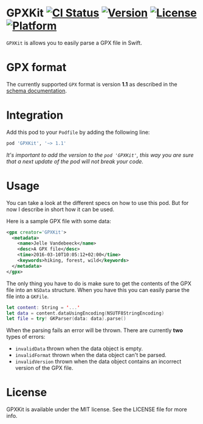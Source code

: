 GPXKit [![CI Status](http://img.shields.io/travis/fousa/gpxkit.svg?style=flat)](https://travis-ci.org/fousa/gpxkit) [![Version](https://img.shields.io/cocoapods/v/GPXKit.svg?style=flat)](http://cocoapods.org/pods/GPXKit) [![License](https://img.shields.io/cocoapods/l/GPXKit.svg?style=flat)](http://cocoapods.org/pods/GPXKit) [![Platform](https://img.shields.io/cocoapods/p/GPXKit.svg?style=flat)](http://cocoapods.org/pods/GPXKit)
======

`GPXKit` is allows you to easily parse a GPX file in Swift.

GPX format
==========

The currently supported `GPX` format is version **1.1** as described in the [schema documentation](http://www.topografix.com/GPX/1/1/).

Integration
===========

Add this pod to your `Podfile` by adding the following line:

``` ruby
pod 'GPXKit', '~> 1.1'
```

_It's important to add the version to the `pod 'GPXKit'`, this way you are sure that a next update of the pod will not break your code._

Usage
=====

You can take a look at the different specs on how to use this pod. But for now I describe in short how it can be used.

Here is a sample GPX file with some data:

``` xml
<gpx creator='GPXKit'>
  <metadata>
    <name>Jelle Vandebeeck</name>
    <desc>A GPX file</desc>
    <time>2016-03-10T10:05:12+02:00</time>
    <keywords>hiking, forest, wild</keywords>
  </metadata>
</gpx>                    
```

The only thing you have to do is make sure to get the contents of the GPX file into an `NSData` structure. When you have this you can easily parse the file into a `GKFile`.

``` swift
let content: String = '...'
let data = content.dataUsingEncoding(NSUTF8StringEncoding)
let file = try! GKParser(data: data).parse()
```

When the parsing fails an error will be thrown. There are currently **two** types of errors:

- `invalidData` thrown when the data object is empty.
- `invalidFormat` thrown when the data object can't be parsed.
- `invalidVersion` thrown when the data object contains an incorrect version of the GPX file.

License
=======

GPXKit is available under the MIT license. See the LICENSE file for more info.
